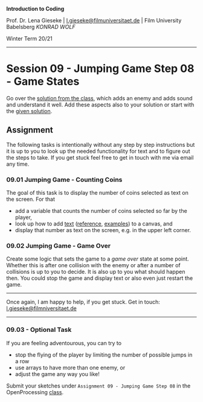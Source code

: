 **Introduction to Coding** 

Prof. Dr. Lena Gieseke | l.gieseke@filmuniversitaet.de | Film University Babelsberg *KONRAD WOLF*

Winter Term 20/21

---

# Session 09 - Jumping Game Step 08 - Game States

Go over the [solution from the class](https://www.openprocessing.org/sketch/1066944), which adds an enemy and adds sound and understand it well. Add these aspects also to your solution or start with the [given solution](https://www.openprocessing.org/sketch/1066944).

## Assignment

The following tasks is intentionally without any step by step instructions but it is up to you to look up the needed functionality for text and to figure out the steps to take. If you get stuck feel free to get in touch with me via email any time.

### 09.01 Jumping Game - Counting Coins

The goal of this task is to display the number of coins selected as text on the screen. For that

* add a variable that counts the number of coins selected so far by the player,
* look up how to add [text](https://p5js.org/reference/#/p5/text) ([reference](https://p5js.org/reference/#group-Typography), [examples](https://p5js.org/examples/)) to a canvas, and
* display that number as text on the screen, e.g. in the upper left corner.

### 09.02 Jumping Game - Game Over

Create some logic that sets the game to a *game over* state at some point. Whether this is after one collision with the enemy or after a number of collisions is up to you to decide. It is also up to you what should happen then. You could stop the game and display text or also even just restart the game.

---

Once again, I am happy to help, if you get stuck. Get in touch: l.gieseke@filmniversitaet.de

---

### 09.03 - Optional Task

If you are feeling adventourous, you can try to

* stop the flying of the player by limiting the number of possible jumps in a row
* use arrays to have more than one enemy, or
* adjust the game any way you like!


Submit your sketches under `Assignment 09 - Jumping Game Step 08` in the OpenProcessing [class](https://www.openprocessing.org/class/64768).



